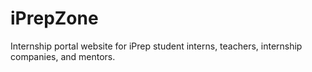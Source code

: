 # iPrepZone
Internship portal website for iPrep student interns, teachers, internship companies, and mentors.

